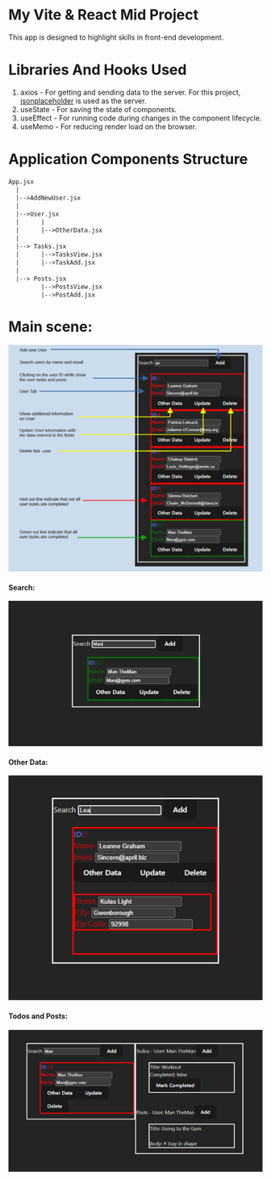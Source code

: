 My Vite & React Mid Project 
=====

This app is designed to highlight skills in front-end development.

# Libraries And Hooks Used 
1. axios - For getting and sending data to the server. For this project, [jsonplaceholder](https://jsonplaceholder.typicode.com/) is used as the server.
2. useState - For saving the state of components.
3. useEffect - For running code during changes in the component lifecycle.
4. useMemo - For reducing render load on the browser.

# Application Components Structure 
```
App.jsx
  |
  |-->AddNewUser.jsx
  |
  |-->User.jsx
  |      |
  |      |-->OtherData.jsx
  |
  |--> Tasks.jsx
  |      |-->TasksView.jsx
  |      |-->TaskAdd.jsx
  |
  |--> Posts.jsx
         |-->PostsView.jsx
         |-->PostAdd.jsx
```
# Main scene:
  <img src="https://github.com/Sagiv440/ReactMidProject/blob/master/media/UserMenu_Explaned.PNG?raw=true"/><br/>
  
<h4>Search:</h4> 
  <img src="https://github.com/Sagiv440/ReactMidProject/blob/master/media/Search%20User.PNG?raw=true"/><br/>
  
<h4>Other Data:</h4> 
  <img src="https://github.com/Sagiv440/ReactMidProject/blob/master/media/ExtraData.PNG?raw=true"/><br/>
  
<h4>Todos and Posts:</h4> 
  <img src="https://github.com/Sagiv440/ReactMidProject/blob/master/media/ShowTodo_Posts.PNG?raw=true"/><br/>

